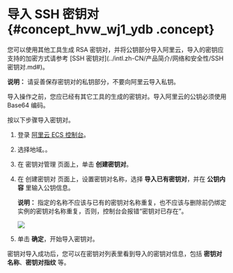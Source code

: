 # 导入 SSH 密钥对 {#concept_hvw_wj1_ydb .concept}

您可以使用其他工具生成 RSA 密钥对，并将公钥部分导入阿里云，导入的密钥应支持的加密方式请参考 [SSH 密钥对](../intl.zh-CN/产品简介/网络和安全性/SSH 密钥对.md#)。

**说明：** 请妥善保存密钥对的私钥部分，不要向阿里云导入私钥。

导入操作之前，您应已经有其它工具的生成的密钥对。导入阿里云的公钥必须使用 Base64 编码。

按以下步骤导入密钥对。

1.  登录 [阿里云 ECS 控制台](https://ecs.console.aliyun.com/#/home)。
2.  选择地域。。
3.  在 密钥对管理 页面上，单击 **创建密钥对**。
4.  在 创建密钥对 页面上，设置密钥对名称，选择 **导入已有密钥对**，并在 **公钥内容** 里输入公钥信息。

    **说明：** 指定的名称不应该与已有的密钥对名称重复，也不应该与删除前仍绑定实例的密钥对名称重复，否则，控制台会报错“密钥对已存在”。

    ![](http://static-aliyun-doc.oss-cn-hangzhou.aliyuncs.com/assets/img/9729/4670_zh-CN.png)

5.  单击 **确定**，开始导入密钥对。

密钥对导入成功后，您可以在密钥对列表里看到导入的密钥对信息，包括 **密钥对名称**、**密钥对指纹** 等。


